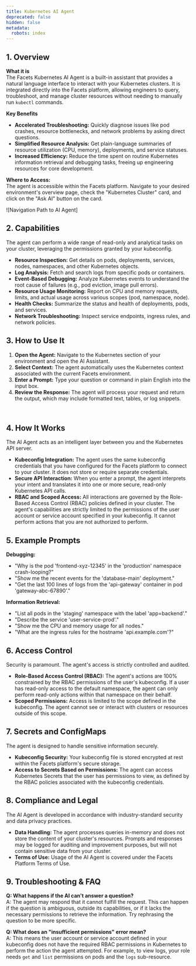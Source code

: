 ```yaml
---
title: Kubernetes AI Agent
deprecated: false
hidden: false
metadata:
  robots: index
---
```

## 1. Overview

**What it is**\
The Facets Kubernetes AI Agent is a built-in assistant that provides a natural language interface to interact with your Kubernetes clusters. It is integrated directly into the Facets platform, allowing engineers to query, troubleshoot, and manage cluster resources without needing to manually run `kubectl` commands.

**Key Benefits**

* **Accelerated Troubleshooting:** Quickly diagnose issues like pod crashes, resource bottlenecks, and network problems by asking direct questions.
* **Simplified Resource Analysis:** Get plain-language summaries of resource utilization (CPU, memory), deployments, and service statuses.
* **Increased Efficiency:** Reduce the time spent on routine Kubernetes information retrieval and debugging tasks, freeing up engineering resources for core development.

**Where to Access:**\
The agent is accessible within the Facets platform. Navigate to your desired environment's overview page, check the "Kubernetes Cluster" card, and click on the "Ask AI" button on the card.

!\[Navigation Path to AI Agent]

## 2. Capabilities

The agent can perform a wide range of read-only and analytical tasks on your cluster, leveraging the permissions granted by your kubeconfig.

* **Resource Inspection:** Get details on pods, deployments, services, nodes, namespaces, and other Kubernetes objects.
* **Log Analysis:** Fetch and search logs from specific pods or containers.
* **Event-Based Debugging:** Analyze Kubernetes events to understand the root cause of failures (e.g., pod eviction, image pull errors).
* **Resource Usage Monitoring:** Report on CPU and memory requests, limits, and actual usage across various scopes (pod, namespace, node).
* **Health Checks:** Summarize the status and health of deployments, pods, and services.
* **Network Troubleshooting:** Inspect service endpoints, ingress rules, and network policies.

## 3. How to Use It

1. **Open the Agent:** Navigate to the Kubernetes section of your environment and open the AI Assistant.
2. **Select Context:** The agent automatically uses the Kubernetes context associated with the current Facets environment.
3. **Enter a Prompt:** Type your question or command in plain English into the input box.
4. **Review the Response:** The agent will process your request and return the output, which may include formatted text, tables, or log snippets.

<Embed typeOfEmbed="jsfiddle" url="https://app.storylane.io/demo/thldbtpl7fzd" html="%3Ciframe%20class%3D%22embedly-embed%22%20src%3D%22%2F%2Fcdn.embedly.com%2Fwidgets%2Fmedia.html%3Fsrc%3Dhttps%253A%252F%252Fapp.storylane.io%252Fdemo%252Fthldbtpl7fzd%26display_name%3DStorylane%26url%3Dhttps%253A%252F%252Fapp.storylane.io%252Fdemo%252Fthldbtpl7fzd%26image%3Dhttps%253A%252F%252Fapp-pages.storylane.io%252Fcompany%252Fcompany_8c4ce947-95e7-4f47-ab9c-89edf23fd0e3%252Fproject%252Fproject_23247888-d800-44c2-84e4-7bce5bc1530b%252Fpreview.gif%26type%3Dtext%252Fhtml%26schema%3Dstorylane%22%20width%3D%22750%22%20height%3D%22449%22%20scrolling%3D%22no%22%20title%3D%22Storylane%20embed%22%20frameborder%3D%220%22%20allow%3D%22autoplay%3B%20fullscreen%3B%20encrypted-media%3B%20picture-in-picture%3B%22%20allowfullscreen%3D%22true%22%3E%3C%2Fiframe%3E" href="https://app.storylane.io/demo/thldbtpl7fzd" providerUrl="https://www.storylane.io" providerName="Storylane" />

<br />

## 4. How It Works

The AI Agent acts as an intelligent layer between you and the Kubernetes API server.

* **Kubeconfig Integration:** The agent uses the same kubeconfig credentials that you have configured for the Facets platform to connect to your cluster. It does not store or require separate credentials.
* **Secure API Interaction:** When you enter a prompt, the agent interprets your intent and translates it into one or more secure, read-only Kubernetes API calls.
* **RBAC and Scoped Access:** All interactions are governed by the Role-Based Access Control (RBAC) policies defined in your cluster. The agent's capabilities are strictly limited to the permissions of the user account or service account specified in your kubeconfig. It cannot perform actions that you are not authorized to perform.

## 5. Example Prompts

**Debugging:**

* "Why is the pod 'frontend-xyz-12345' in the 'production' namespace crash-looping?"
* "Show me the recent events for the 'database-main' deployment."
* "Get the last 100 lines of logs from the 'api-gateway' container in pod 'gateway-abc-67890'."

**Information Retrieval:**

* "List all pods in the 'staging' namespace with the label 'app=backend'."
* "Describe the service 'user-service-prod'."
* "Show me the CPU and memory usage for all nodes."
* "What are the ingress rules for the hostname 'api.example.com'?"

## 6. Access Control

Security is paramount. The agent's access is strictly controlled and audited.

* **Role-Based Access Control (RBAC):** The agent's actions are 100% constrained by the RBAC permissions of the user's kubeconfig. If a user has read-only access to the default namespace, the agent can only perform read-only actions within that namespace on their behalf.
* **Scoped Permissions:** Access is limited to the scope defined in the kubeconfig. The agent cannot see or interact with clusters or resources outside of this scope.

## 7. Secrets and ConfigMaps

The agent is designed to handle sensitive information securely.

* **Kubeconfig Security:** Your kubeconfig file is stored encrypted at rest within the Facets platform's secure storage.
* **Access to Secrets Based on Permissions:** The agent can access Kubernetes Secrets that the user has permissions to view, as defined by the RBAC policies associated with the kubeconfig credentials.

## 8. Compliance and Legal

The AI Agent is developed in accordance with industry-standard security and data privacy practices.

* **Data Handling:** The agent processes queries in-memory and does not store the content of your cluster's resources. Prompts and responses may be logged for auditing and improvement purposes, but will not contain sensitive data from your cluster.
* **Terms of Use:** Usage of the AI Agent is covered under the Facets Platform Terms of Use.

## 9. Troubleshooting & FAQ

**Q: What happens if the AI can't answer a question?**\
A: The agent may respond that it cannot fulfill the request. This can happen if the question is ambiguous, outside its capabilities, or if it lacks the necessary permissions to retrieve the information. Try rephrasing the question to be more specific.

**Q: What does an "insufficient permissions" error mean?**\
A: This means the user account or service account defined in your kubeconfig does not have the required RBAC permissions in Kubernetes to perform the action the agent attempted. For example, to view logs, your role needs `get` and `list` permissions on pods and the `logs` sub-resource.